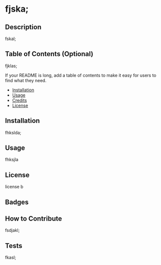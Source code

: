 # fjska;

## Description 

fskal;


## Table of Contents (Optional)
fjklas;

If your README is long, add a table of contents to make it easy for users to find what they need.

- [Installation](#installation)
- [Usage](#usage)
- [Credits](#credits)
- [License](#license)

## Installation
fhkslda;

## Usage
fhksjla

## License
license b

## Badges

## How to Contribute
fsdjakl;

## Tests
fkasl;